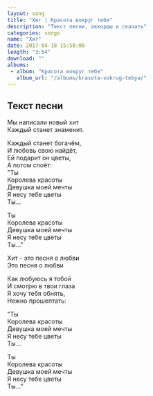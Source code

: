 ```yaml
---
layout: song
title: "Хит | Красота вокруг тебя"
description: "Текст песни, аккорды и скачать"
categories: songs
name: "Хит"
date: 2017-04-18 15:58:00
length: "3:54"
download: ""
albums:
 - album: "Красота вокруг тебя"
   album_url: "/albums/krasota-vokrug-tebya/"
---
```



## Текст песни  
Мы написали новый хит  
Каждый станет знаменит.  

Каждый станет богачём,  
И любовь свою найдёт,  
Ей подарит он цветы,  
А потом споёт:  
"Ты  
Королева красоты  
Девушка моей мечты  
Я несу тебе цветы  
Ты...  

Ты  
Королева красоты  
Девушка моей мечты  
Я несу тебе цветы  
Ты..."  

Хит - это песня о любви  
Это песня о любви  

Как любуюсь я тобой  
И смотрю в твои глаза  
Я хочу тебя обнять,  
Нежно прошептать:  

"Ты  
Королева красоты  
Девушка моей мечты  
Я несу тебе цветы  
Ты...  

Ты  
Королева красоты  
Девушка моей мечты  
Я несу тебе цветы  
Ты..."  